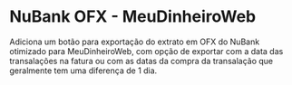 # NuBank OFX - MeuDinheiroWeb
Adiciona um botão para exportação do extrato em OFX do NuBank otimizado para MeuDinheiroWeb, com opção de exportar com a data das transalações na fatura ou com as datas da compra da transalação que geralmente tem uma diferença de 1 dia.